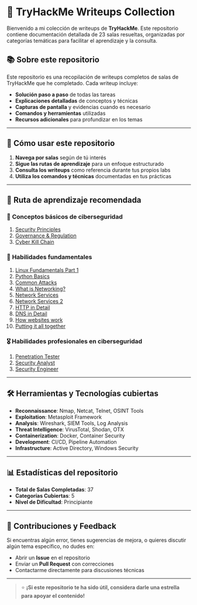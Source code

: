 # 🎯 TryHackMe Writeups Collection

Bienvenido a mi colección de writeups de **TryHackMe**. Este repositorio contiene documentación detallada de 23 salas resueltas, organizadas por categorías temáticas para facilitar el aprendizaje y la consulta.

## 📚 Sobre este repositorio

Este repositorio es una recopilación de writeups completos de salas de TryHackMe que he completado. Cada writeup incluye:

- **Solución paso a paso** de todas las tareas
- **Explicaciones detalladas** de conceptos y técnicas
- **Capturas de pantalla** y evidencias cuando es necesario
- **Comandos y herramientas** utilizadas
- **Recursos adicionales** para profundizar en los temas


---


## 📝 Cómo usar este repositorio

1. **Navega por salas** según de tú interés
2. **Sigue las rutas de aprendizaje** para un enfoque estructurado
3. **Consulta los writeups** como referencia durante tus propios labs
4. **Utiliza los comandos y técnicas** documentadas en tus prácticas

---


## 📌 Ruta de aprendizaje recomendada

### 🔰 **Conceptos básicos de ciberseguridad**
1. [Security Principles](https://github.com/Ismaeldevs/CTF-Writeups/tree/a947f3e69f938a5fb24fc2a39c19483b63ad4575/TryHackMe/1.%20Cyber%20Security%20Basics/1.%20Security%20Principles)
2. [Governance & Regulation](https://github.com/Ismaeldevs/CTF-Writeups/tree/67ea07f29748b4c68778cad581358fc326611cb1/TryHackMe/1.%20Cyber%20Security%20Basics/2.%20Governance%20%26%20Regulation) 
3. [Cyber Kill Chain](https://github.com/Ismaeldevs/CTF-Writeups/tree/67ea07f29748b4c68778cad581358fc326611cb1/TryHackMe/1.%20Cyber%20Security%20Basics/3.%20Cyber%20Kill%20Chain) 

### 🧪 **Habilidades fundamentales**
1. [Linux Fundamentals Part 1](https://github.com/Ismaeldevs/CTF-Writeups/tree/a947f3e69f938a5fb24fc2a39c19483b63ad4575/TryHackMe/2.%20Fundamental%20Skills/1.%20Linux%20Fundamentals%20Part%201)
2. [Python Basics](https://github.com/Ismaeldevs/CTF-Writeups/tree/main/TryHackMe/2.%20Fundamental%20Skills/2.%20Python%20Basics)
3. [Common Attacks](https://github.com/Ismaeldevs/CTF-Writeups/tree/a947f3e69f938a5fb24fc2a39c19483b63ad4575/TryHackMe/2.%20Fundamental%20Skills/3.%20Common%20Attacks)
4. [What is Networking?](https://github.com/Ismaeldevs/CTF-Writeups/tree/a947f3e69f938a5fb24fc2a39c19483b63ad4575/TryHackMe/2.%20Fundamental%20Skills/4.%20What%20is%20Networking)
5. [Network Services](https://github.com/Ismaeldevs/CTF-Writeups/tree/a947f3e69f938a5fb24fc2a39c19483b63ad4575/TryHackMe/2.%20Fundamental%20Skills/5.%20Network%20Service)
6. [Network Services 2](https://github.com/Ismaeldevs/CTF-Writeups/tree/a947f3e69f938a5fb24fc2a39c19483b63ad4575/TryHackMe/2.%20Fundamental%20Skills/6.%20Network%20Service%202)
7. [HTTP in Detail](https://github.com/Ismaeldevs/CTF-Writeups/tree/a947f3e69f938a5fb24fc2a39c19483b63ad4575/TryHackMe/2.%20Fundamental%20Skills/7.%20HTTP%20in%20Detail)
8. [DNS in Detail](https://github.com/Ismaeldevs/CTF-Writeups/tree/9c72c058d67322d987629abeaf577423c6ff6afc/TryHackMe/2.%20Fundamental%20Skills/8.%20DNS%20in%20Detail)
9. [How websites work](https://github.com/Ismaeldevs/CTF-Writeups/tree/a947f3e69f938a5fb24fc2a39c19483b63ad4575/TryHackMe/2.%20Fundamental%20Skills/9.%20How%20websites%20work)
10. [Putting it all together](https://github.com/Ismaeldevs/CTF-Writeups/tree/08336c28174ee54a4653db64e1003663f5da763f/TryHackMe/2.%20Fundamental%20Skills/Putting%20it%20all%20together)

### 🎖️ **Habilidades profesionales en ciberseguridad**
1. [Penetration Tester](https://github.com/Ismaeldevs/CTF-Writeups/tree/a947f3e69f938a5fb24fc2a39c19483b63ad4575/TryHackMe/3.%20Cyber%20Security%20Career%20Skills/Penetration%20Tester)
2. [Security Analyst](https://github.com/Ismaeldevs/CTF-Writeups/tree/a947f3e69f938a5fb24fc2a39c19483b63ad4575/TryHackMe/3.%20Cyber%20Security%20Career%20Skills/Security%20Analyst)
3. [Security Engineer](https://github.com/Ismaeldevs/CTF-Writeups/tree/a947f3e69f938a5fb24fc2a39c19483b63ad4575/TryHackMe/3.%20Cyber%20Security%20Career%20Skills/Security%20Engineer)


---

## 🛠️ Herramientas y Tecnologías cubiertas

- **Reconnaissance**: Nmap, Netcat, Telnet, OSINT Tools
- **Exploitation**: Metasploit Framework
- **Analysis**: Wireshark, SIEM Tools, Log Analysis
- **Threat Intelligence**: VirusTotal, Shodan, OTX
- **Containerization**: Docker, Container Security
- **Development**: CI/CD, Pipeline Automation
- **Infrastructure**: Active Directory, Windows Security

---

## 📊 Estadísticas del repositorio

- **Total de Salas Completadas**: 37
- **Categorías Cubiertas**: 5
- **Nivel de Dificultad**: Principiante

---


## 🤝 Contribuciones y Feedback

Si encuentras algún error, tienes sugerencias de mejora, o quieres discutir algún tema específico, no dudes en:

- Abrir un **Issue** en el repositorio
- Enviar un **Pull Request** con correcciones
- Contactarme directamente para discusiones técnicas


---

> ⭐ **¡Si este repositorio te ha sido útil, considera darle una estrella para apoyar el contenido!**